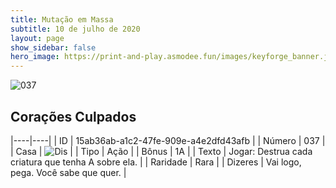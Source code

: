 ```yaml
---
title: Mutação em Massa
subtitle: 10 de julho de 2020
layout: page
show_sidebar: false
hero_image: https://print-and-play.asmodee.fun/images/keyforge_banner.jpg
---
```


![037](https://cdn.keyforgegame.com/media/card_front/pt/479_037_HM8RPQWR5X46_pt.png)

## Corações Culpados

|----|----|
| ID | 15ab36ab-a1c2-47fe-909e-a4e2dfd43afb |
| Número | 037 |
| Casa | ![Dis](https://archonarcana.com/images/thumb/e/e8/Dis.png/22px-Dis.png "Dis") |
| Tipo | Ação |
| Bônus | 1A |
| Texto | Jogar: Destrua cada criatura que tenha A sobre ela. |
| Raridade | Rara |
| Dizeres | Vai logo, pega. Você sabe que quer. |
